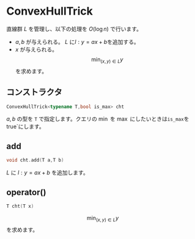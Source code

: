 # ConvexHullTrick
直線群 $L$ を管理し、以下の処理を $O(\log n)$ で行います。
- $a,b$ が与えられる。 $L$ に$l:y=ax+b$を追加する。
- $x$ が与えられる。 $$\min_{(x,y)\in{L}} y$$ を求めます。

## コンストラクタ
```cpp
ConvexHullTrick<typename T,bool is_max> cht
```
$a,b$ の型を `T` で指定します。クエリの $\min$ を $\max$ にしたいときは`is_max`をtrue`にします。
## add
```cpp
void cht.add(T a,T b)
```
$L$ に $l:y=ax+b$ を追加します。

## operator()
```cpp
T cht(T x)
```
$$\min_{(x,y)\in{L}} y$$ 
を求めます。